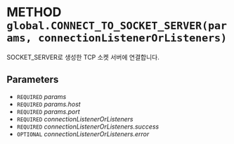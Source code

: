 # METHOD `global.CONNECT_TO_SOCKET_SERVER(params, connectionListenerOrListeners)`
SOCKET_SERVER로 생성한 TCP 소켓 서버에 연결합니다.

## Parameters
* `REQUIRED` *params*
* `REQUIRED` *params.host*
* `REQUIRED` *params.port*
* `REQUIRED` *connectionListenerOrListeners*
* `REQUIRED` *connectionListenerOrListeners.success*
* `OPTIONAL` *connectionListenerOrListeners.error*
